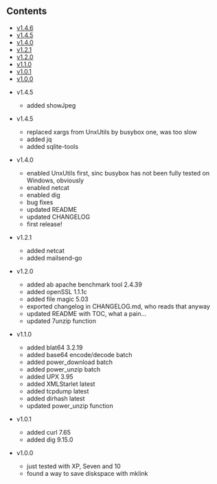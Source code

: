 ## Contents
- [v1.4.6](#v146)
- [v1.4.5](#v145)
- [v1.4.0](#v140)
- [v1.2.1](#v121)
- [v1.2.0](#v120)
- [v1.1.0](#v110)
- [v1.0.1](#v101)
- [v1.0.0](#v100)

* v1.4.5
  * added showJpeg

* v1.4.5
  * replaced xargs from UnxUtils by busybox one, was too slow
  * added jq
  * added sqlite-tools

* v1.4.0
  * enabled UnxUtils first, sinc busybox has not been fully tested on Windows, obviously
  * enabled netcat
  * enabled dig
  * bug fixes
  * updated README
  * updated CHANGELOG
  * first release!

* v1.2.1
  * added netcat
  * added mailsend-go

* v1.2.0
  * added ab apache benchmark tool 2.4.39
  * added openSSL 1.1.1c
  * added file magic 5.03
  * exported changelog in CHANGELOG.md, who reads that anyway
  * updated README with TOC, what a pain...
  * updated 7unzip function

* v1.1.0
  * added blat64 3.2.19
  * added base64 encode/decode batch
  * added power_download batch
  * added power_unzip batch
  * added UPX 3.95
  * added XMLStarlet latest
  * added tcpdump latest
  * added dirhash latest
  * updated power_unzip function

* v1.0.1
  * added curl 7.65
  * added dig 9.15.0

* v1.0.0
  * just tested with XP, Seven and 10
  * found a way to save diskspace with mklink

